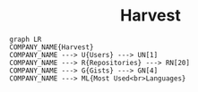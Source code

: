 <h1 align="center">Harvest</h1>

```mermaid
graph LR
COMPANY_NAME{Harvest}
COMPANY_NAME ---> U{Users} ---> UN[1]
COMPANY_NAME ---> R{Repositories} ---> RN[20]
COMPANY_NAME ---> G{Gists} ---> GN[4]
COMPANY_NAME ---> ML{Most Used<br>Languages}
```
